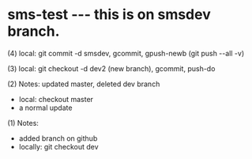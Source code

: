 # sms-test --- this is on smsdev branch.

(4) local: git commit -d smsdev, gcommit, gpush-newb (git push --all -v)

(3) local: git checkout -d dev2 (new branch), gcommit, push-do

(2) Notes: updated master, deleted dev branch
 * local: checkout master
 * a normal update
   
(1) Notes: 
 * added branch on github
 * locally: git checkout dev
